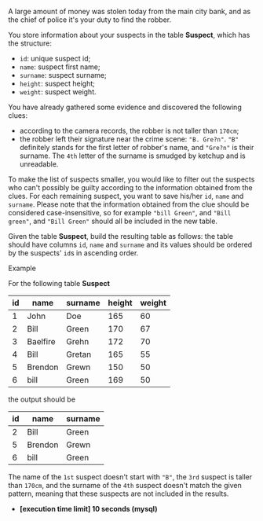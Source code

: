A large amount of money was stolen today from the main city bank, and as the chief of police it's your duty to find the robber.

You store information about your suspects in the table __Suspect__, which has the structure:

* `id`: unique suspect id;
* `name`: suspect first name;
* `surname`: suspect surname;
* `height`: suspect height;
* `weight`: suspect weight.

You have already gathered some evidence and discovered the following clues:

* according to the camera records, the robber is not taller than `170cm`;
* the robber left their signature near the crime scene: `"B. Gre?n"`. `"B"` definitely stands for the first letter of robber's name, and `"Gre?n"` is their surname. The `4th` letter of the surname is smudged by ketchup and is unreadable.

To make the list of suspects smaller, you would like to filter out the suspects who can't possibly be guilty according to the information obtained from the clues. For each remaining suspect, you want to save his/her `id`, `name` and `surname`. Please note that the information obtained from the clue should be considered case-insensitive, so for example `"bill Green"`, and `"Bill green"`, and `"Bill Green"` should all be included in the new table.

Given the table __Suspect__, build the resulting table as follows: the table should have columns `id`, `name` and `surname` and its values should be ordered by the suspects' `id`s in ascending order.

Example

For the following table __Suspect__

|id|	name|	surname|	height|	weight|
|---|---|---|---|---|
|1|	John|	Doe	|165|	60|
|2|	Bill|	Green	|170	|67|
|3|	Baelfire|	Grehn|	172	|70|
|4|	Bill	|Gretan	|165|	55|
|5|	Brendon	|Grewn|	150	|50|
|6|	bill	|Green|	169	|50|

the output should be

|id|	name|	surname|
|---|---|---|
|2|	Bill|	Green|
|5|	Brendon|	Grewn|
|6|	bill|	Green|

The name of the `1st` suspect doesn't start with `"B"`, the `3rd` suspect is taller than `170cm`, and the surname of the `4th` suspect doesn't match the given pattern, meaning that these suspects are not included in the results.

+ __[execution time limit] 10 seconds (mysql)__
